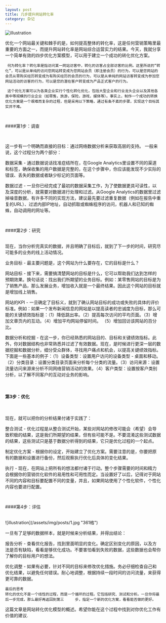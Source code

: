 ```yaml
---
layout: post
title: 几步提升网站转化率
category: 杂记
---
```


![illustration](/assets/img/posts/17.jpg "361格")

   优化一个网站最关键和棘手的是，如何提高整体的转化率，这是任何营销策略里最重要的方面之一，而提升网站转化率是网站综合运营实力的结果。今天，我就分享一个简单有效的四步优化方案模型，可以用于建立一个成功的转化优化方案。

     何为转化率？转化率是指访问某一网站访客中，转化的访客占全部访客的比例。这里所说的“转化”，可以是从单纯的访问您网站转变成为您网站会员（即注册会员）的行为，可以是您网站的会员从零购买经历转变成为有购买经历的会员的行为，可以是从单纯的网站访客转变成为参加您网站活动的访客的行为，可以是您的潜在客户转变成为产品正式客户的行为。

     这个优化方案可以为各类企业实行个性化转化优化，包括大型企业和行业龙头企业以及其他各类中等规模的行业企业（如零售，旅游，保险，游戏，媒体等）。事实上，制作一个成功的转换优化方案是一个艰难而复杂的过程，但是采用以下策略，通过有条不紊的步骤，实现这个目标其实并不难。
   
<br />

####第1步：调查

<br />


这一步有一个明确而直接的目标：通过网络数据分析来获取高层的支持。 一般来说，这个过程分为两个部分：

数据采集 - 通过数据说话找准症结所在，在Google Analytics里设置不同的渠道和标签，确保收集的用户数据是完整的，在这个步骤中，你应该能发现不少实际的错误、丢失的数据或者缺少标记的页面等。

数据过滤 - 一旦你已经完成了最初的数据采集工作，为了使数据更具可读性，以及深度的分析，就需要对数据进行处理和过滤。从Google Analytics的数据里过滤掉噪音数据，有许多不同的实现方法，建议最先要过滤重复数据（例如在报告中重复的URL）、过滤内部IP地址，自动抓取或蜘蛛程序的访问，机器人和已知的蜘蛛，自动调用的网址等。

<br />

####第2步：研究

<br />
现在，当你分析完真实的数据，并且明确了目标后，就到了下一步的时间，研究尽可能多的业务的线上活动情况。

业务目标 - 最主要问题是，这个网站为什么要存在，它的目标是什么？

网站目标 - 接下来，需要搞清楚网站的目标是什么，它可以帮助我们达到怎样的预期效果。换句话说：找出我们所期望的业务目标。例如：某零售网站的目标是为了销售产品，那么发展业务，增加收入就是一个最终结果。因此这个网站的目标就是增加线上销售。

网站的KPI - 一旦确定了目标义，就到了确认网站目标的成功或失败的具体的评价标准。例如：如果一个发布新闻信息的网站是以提高读者的忠诚度为目标，那么可能的关键绩效指标是：（1）降低跳出率。（2）提高每次访问的平均页面。（3）增加文章页内的互动。（4）增加平均网站停留时间。 （5）增加回访该网站的百分比。

数据分析和挖掘 - 在这一步，你已经熟悉的网站目的、目标和关键绩效指标。此外，你对数据结构也非常熟悉并过滤了有效数据。现在，是时候进行更深一层的数据挖掘和数据分析，细分受众群体，寻找用户痛点和机会，以提高关键绩效指标。下面是一些基本的例子：（1）设备类型：设置用户访问的设备类型 - 桌面和移动。（2）分类目录：设置分类目录页面来分析每个分类的流量。（3）访问来源：设置流量访问来源来分析不同网络营销活动的效果。（4）客户类型：设置按客户类别分析，以了解不同客户的互动对业务的影响。

<br />

#### 第3步：优化

<br />

现在，就可以把你的分析结果付诸于实践了：

整合测试 - 优化过程是从整合测试开始，某些对网站的修改可能会（希望）会导致积极的结果，这是我们所期望的结果，但有些可能不是。不要混淆这些测试数据的结果，这些测试只是基于数据分析得到的结果，它只是优化过程的一个起点。

制定优化方案 - 根据你的设定，开始建立了优化方案。需要注意的是，你要把原有的数据和设置进行备份，然后观察执行优化后具体的变化结果。

执行 - 现在，在网站上把所有的想法都付诸于行动。整个步骤需要的时间和精力会根据你的营销优化软件的易用性和可用性而定。当设置好了以后，记得对于网站不同的内容和目标要配置不同的变量，并且，如果网站使用了个性化软件，个性化内容也要进行配置。

<br />

####第4步：评估

<br />
![illustration](/assets/img/posts/1.jpg "361格")

一旦有了足够的数据样本，就是时候来分析结果，并得出结论：

报告分析 - 查看优化报告，找到里面明显的变化。确定区别变化的原因，以及方法是否有缺陷，看看是够优化成功。不要害怕看到失败的数据，这些数据也会帮你了解你的目标用户的想法。

优化调整 - 如果有必要，针对不同的目标来修改优化措施。务必仔细检查自己和优化结果，以避免任何错误。耐心地调整，根据持续一段时间的访问流量，来获得更可靠的数据。

    最后的思考
    转化的优化不是一个线性的过程，而是一个循环的过程。它包括研究、测试和分析。一旦你将最后一步完成，那么最好再返回到第三     步，指定一个新的优化方案，看看能否做的更好。

这篇文章是网站转化优化模型的概述。希望你能在这个过程中找到对你优化工作有价值的建议.
